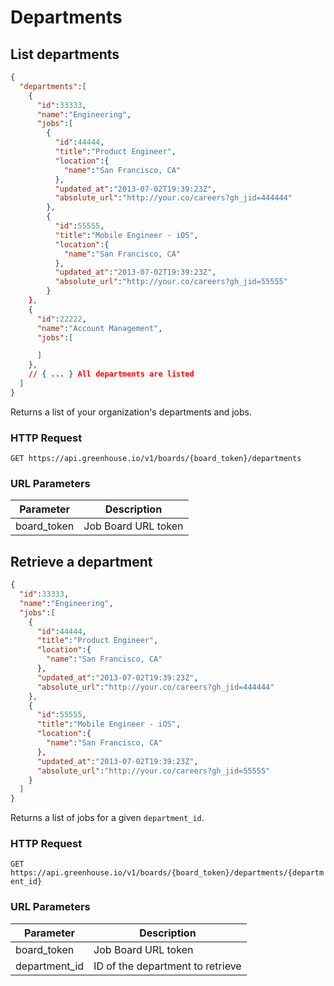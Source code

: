 # Departments

## List departments

```json
{
  "departments":[
    {
      "id":33333,
      "name":"Engineering",
      "jobs":[
        {
          "id":44444,
          "title":"Product Engineer",
          "location":{
            "name":"San Francisco, CA"
          },
          "updated_at":"2013-07-02T19:39:23Z",
          "absolute_url":"http://your.co/careers?gh_jid=444444"
        },
        {
          "id":55555,
          "title":"Mobile Engineer - iOS",
          "location":{
            "name":"San Francisco, CA"
          },
          "updated_at":"2013-07-02T19:39:23Z",
          "absolute_url":"http://your.co/careers?gh_jid=55555"
        }
    },
    {
      "id":22222,
      "name":"Account Management",
      "jobs":[

      ]
    },
    // { ... } All departments are listed
  ]
}
```

Returns a list of your organization's departments and jobs.


### HTTP Request

`GET https://api.greenhouse.io/v1/boards/{board_token}/departments`

### URL Parameters

Parameter | Description
--------- | -----------
board_token | Job Board URL token

## Retrieve a department

```json
{
  "id":33333,
  "name":"Engineering",
  "jobs":[
    {
      "id":44444,
      "title":"Product Engineer",
      "location":{
        "name":"San Francisco, CA"
      },
      "updated_at":"2013-07-02T19:39:23Z",
      "absolute_url":"http://your.co/careers?gh_jid=444444"
    },
    {
      "id":55555,
      "title":"Mobile Engineer - iOS",
      "location":{
        "name":"San Francisco, CA"
      },
      "updated_at":"2013-07-02T19:39:23Z",
      "absolute_url":"http://your.co/careers?gh_jid=55555"
    }
  ]
}
```

Returns a list of jobs for a given `department_id`.

### HTTP Request

`GET https://api.greenhouse.io/v1/boards/{board_token}/departments/{department_id}`

### URL Parameters

Parameter | Description
--------- | -----------
board_token | Job Board URL token
department_id | ID of the department to retrieve
